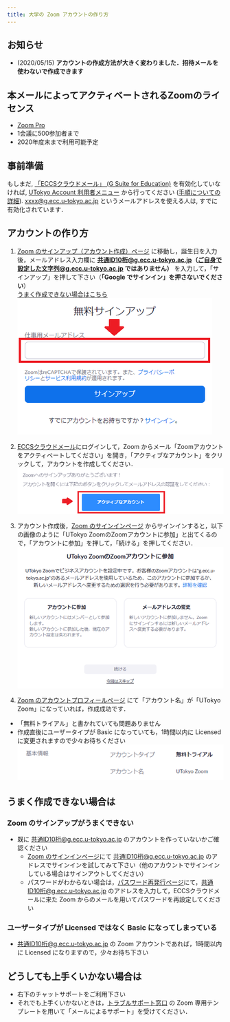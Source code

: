 ```yaml
---
title: 大学の Zoom アカウントの作り方
---
```


## お知らせ

* (2020/05/15) **アカウントの作成方法が大きく変わりました．招待メールを使わないで作成できます** 

## 本メールによってアクティベートされるZoomのライセンス

 * [Zoom Pro](https://www.zoom.us/pricing/?zcid=2502&creative=372836060623&keyword=%2Bzoom%20%E8%A8%98%E9%8C%B2&matchtype=b&network=g&device=c&gclid=Cj0KCQjwx7zzBRCcARIsABPRscOD9-6-XKTSyUy5gK7SieIY89abNP-_0OcXGIezRfUuLq-BCwSJfCAaAiN9EALw_wcB)
 * 1会議に500参加者まで
 * 2020年度末まで利用可能予定

## 事前準備

もしまだ, <a href="https://www.ecc.u-tokyo.ac.jp/announcement/2016/02/08_2116.html" target="_blank">「ECCSクラウドメール」 (G Suite for Education)</a> を有効化していなければ, <a href="https://utacm.adm.u-tokyo.ac.jp/webmtn/LoginServlet" target="_blank">UTokyo Account 利用者メニュー</a> から行ってください (<a href="https://hwb.ecc.u-tokyo.ac.jp/wp/literacy/email/initialize/" target="_blank">手順についての詳細</a>). xxxx@g.ecc.u-tokyo.ac.jp というメールアドレスを使える人は, すでに有効化されています．

## アカウントの作り方

1. [Zoom のサインアップ（アカウント作成）ページ](https://zoom.us/signup) に移動し，誕生日を入力後，メールアドレス入力欄に **共通ID10桁@g.ecc.u-tokyo.ac.jp（ご自身で設定した文字列@g.ecc.u-tokyo.ac.jp ではありません）** を入力して，「サインアップ」を押して下さい（**「Google でサインイン」を押さないでください**）<br>
[うまく作成できない場合はこちら](#ng_signup)  
 ![signup_enter_email_address](img/create_account_20200515_1.png)  

1. [ECCSクラウドメール](https://mail.google.com/a/g.ecc.u-tokyo.ac.jp)にログインして，Zoom からメール「Zoomアカウントをアクティベートしてください」を開き，「アクティブなアカウント」をクリックして，アカウントを作成してください．  
  ![signup_enter_email_address](img/create_account_20200515_2.png)  
  
1. アカウント作成後，[Zoom のサインインページ](https://zoom.us/signin) からサインインすると，以下の画像のように「UTokyo ZoomのZoomアカウントに参加」と出てくるので，「アカウントに参加」を押して，「続ける」を押してください．  
  ![signup_enter_email_address](img/create_account_20200515_3.png)  

1. [Zoom のアカウントプロフィールページ](https://zoom.us/account) にて「アカウント名」が「UTokyo Zoom」になっていれば，作成成功です．
  * 「無料トライアル」と書かれていても問題ありません
  * 作成直後にユーザータイプが Basic になっていても，1時間以内に Licensed に変更されますので少々お待ちください  
  ![signup_enter_email_address](img/create_account_20200515_4.png)  
  
  
## うまく作成できない場合は

<a name="ng_signup"> </a>
### Zoom のサインアップがうまくできない
* 既に 共通ID10桁@g.ecc.u-tokyo.ac.jp のアカウントを作っていないかご確認ください
  * [Zoom のサインインページ](https://zoom.us/signin)にて 共通ID10桁@g.ecc.u-tokyo.ac.jp のアドレスでサインインを試してみて下さい（他のアカウントでサインインしている場合はサインアウトしてください）
  * パスワードがわからない場合は，[パスワード再発行ページ](https://zoom.us/forgot_password)にて，共通ID10桁@g.ecc.u-tokyo.ac.jp のアドレスを入力して，ECCSクラウドメールに来た Zoom からのメールを用いてパスワードを再設定してください

### ユーザータイプが Licensed ではなく Basic になってしまっている
* 共通ID10桁@g.ecc.u-tokyo.ac.jp の Zoom アカウントであれば，1時間以内に Licensed になりますので，少々お待ち下さい


## どうしても上手くいかない場合は
* 右下のチャットサポートをご利用下さい
* それでも上手くいかないときは，[トラブルサポート窓口](https://utelecon.github.io/supports/) の Zoom 専用テンプレートを用いて「メールによるサポート」を受けてください．

